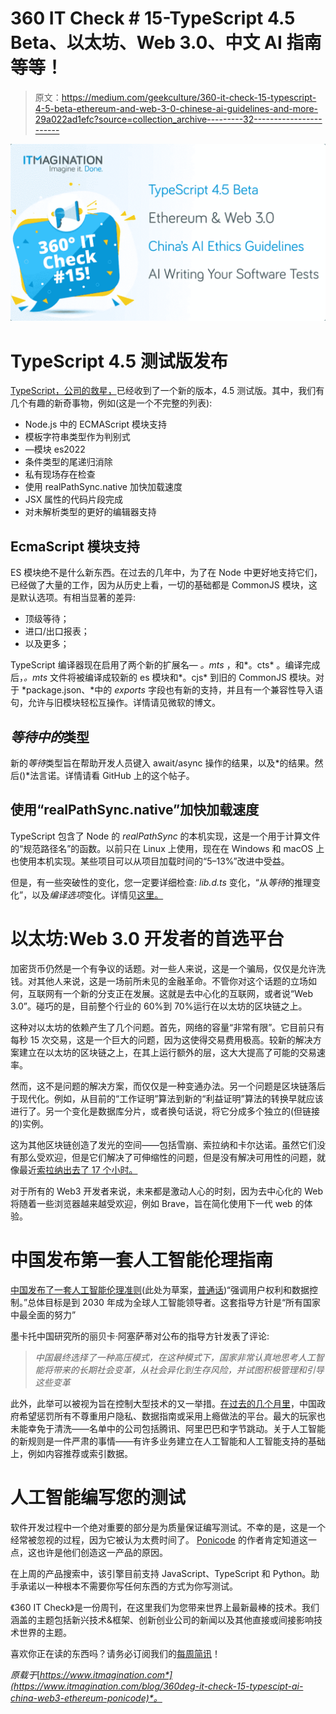 # 360 IT Check # 15-TypeScript 4.5 Beta、以太坊、Web 3.0、中文 AI 指南等等！

> 原文：<https://medium.com/geekculture/360-it-check-15-typescript-4-5-beta-ethereum-and-web-3-0-chinese-ai-guidelines-and-more-29a022ad1efc?source=collection_archive---------32----------------------->

![](img/c5c78e2b9950ebdc008e663946217cf3.png)

# ‍TypeScript 4.5 测试版发布

[TypeScript，公司的救星，](https://www.itmagination.com/blog/node-js-changed-corporate-software-engineering)已经收到了一个新的版本，4.5 测试版。其中，我们有几个有趣的新奇事物，例如(这是一个不完整的列表):

*   Node.js 中的 ECMAScript 模块支持
*   模板字符串类型作为判别式
*   —模块 es2022
*   条件类型的尾递归消除
*   私有现场存在检查
*   使用 realPathSync.native 加快加载速度
*   JSX 属性的代码片段完成
*   对未解析类型的更好的编辑器支持

## EcmaScript 模块支持

ES 模块绝不是什么新东西。在过去的几年中，为了在 Node 中更好地支持它们，已经做了大量的工作，因为从历史上看，一切的基础都是 CommonJS 模块，这是默认选项。有相当显著的差异:

*   顶级等待；
*   进口/出口报表；
*   以及更多；

TypeScript 编译器现在启用了两个新的扩展名— *。mts* ，和*。cts* 。编译完成后，*。mts* 文件将被编译成较新的 es 模块和*。cjs* 到旧的 CommonJS 模块。对于 *package.json、*中的 *exports* 字段也有新的支持，并且有一个兼容性导入语句，允许与旧模块轻松互操作。详情请见微软的博文。

## *等待中的*类型

新的*等待*类型旨在帮助开发人员键入 await/async 操作的结果，以及*的结果。然后()*法言诺。详情请看 GitHub 上的这个帖子。

## 使用“realPathSync.native”加快加载速度

TypeScript 包含了 Node 的 *realPathSync* 的本机实现，这是一个用于计算文件的“规范路径名”的函数。以前只在 Linux 上使用，现在在 Windows 和 macOS 上也使用本机实现。某些项目可以从项目加载时间的“5–13%”改进中受益。

但是，有一些突破性的变化，您一定要详细检查: *lib.d.ts* 变化，“从*等待*的推理变化”，以及*编译选项*变化。详情见[这里。](https://devblogs.microsoft.com/typescript/announcing-typescript-4-5-beta/#breaking-changes)

# 以太坊:Web 3.0 开发者的首选平台

加密货币仍然是一个有争议的话题。对一些人来说，这是一个骗局，仅仅是允许洗钱。对其他人来说，这是一场前所未见的金融革命。不管你对这个话题的立场如何，互联网有一个新的分支正在发展。这就是去中心化的互联网，或者说“Web 3.0”。碰巧的是，目前整个行业的 60%到 70%运行在以太坊的区块链之上。

这种对以太坊的依赖产生了几个问题。首先，网络的容量“非常有限”。它目前只有每秒 15 次交易，这是一个巨大的问题，因为这使得交易费用极高。较新的解决方案建立在以太坊的区块链之上，在其上运行额外的层，这大大提高了可能的交易速率。

然而，这不是问题的解决方案，而仅仅是一种变通办法。另一个问题是区块链落后于现代化。例如，从目前的“工作证明”算法到新的“利益证明”算法的转换早就应该进行了。另一个变化是数据库分片，或者换句话说，将它分成多个独立的(但链接的)实例。

这为其他区块链创造了发光的空间——包括雪崩、索拉纳和卡尔达诺。虽然它们没有那么受欢迎，但是它们解决了可伸缩性的问题，但是没有解决可用性的问题，就像最近[索拉纳出去了 17 个小时。](https://www.bloomberg.com/news/articles/2021-09-18/solana-trading-how-outage-reveals-vulnerability-of-crypto-blockchains)

对于所有的 Web3 开发者来说，未来都是激动人心的时刻，因为去中心化的 Web 将随着一些浏览器越来越受欢迎，例如 Brave，旨在简化使用下一代 web 的体验。

# 中国发布第一套人工智能伦理指南

[中国发布了一套人工智能伦理准则](https://www.scmp.com/tech/big-tech/article/3150789/chinese-ai-gets-ethical-guidelines-first-time-aligning-beijings-goal)(此处为草案，[普通话](http://www.cac.gov.cn/2021-08/27/c_1631652502874117.htm))“强调用户权利和数据控制。”总体目标是到 2030 年成为全球人工智能领导者。这套指导方针是“所有国家中最全面的努力”

墨卡托中国研究所的丽贝卡·阿塞萨蒂对公布的指导方针发表了评论:

> *中国最终选择了一种高压模式，在这种模式下，国家非常认真地思考人工智能将带来的长期社会变革，从社会异化到生存风险，并试图积极管理和引导这些变革*

此外，此举可以被视为旨在控制大型技术的又一举措。[在过去的几个月里](https://www.itmagination.com/blog/360deg-it-check-9-android-12-beta-signal-mobile-coin-chinese-tech-go-117-ddos-cloudflare)，中国政府希望惩罚所有不尊重用户隐私、数据指南或采用上瘾做法的平台。最大的玩家也未能幸免于清洗——名单中的公司包括腾讯、阿里巴巴和字节跳动。关于人工智能的新规则是一件严肃的事情——有许多业务建立在人工智能和人工智能支持的基础上，例如内容推荐或索引数据。

# 人工智能编写您的测试

软件开发过程中一个绝对重要的部分是为质量保证编写测试。不幸的是，这是一个经常被忽视的过程，因为它被认为太费时间了。 [Ponicode](https://www.ponicode.com) 的作者肯定知道这一点，这也许是他们创造这一产品的原因。

在上周的产品搜索中，该引擎目前支持 JavaScript、TypeScript 和 Python。助手承诺以一种根本不需要你写任何东西的方式为你写测试。‍

《360 IT Check》是一份周刊，在这里我们为您带来世界上最新最棒的技术。我们涵盖的主题包括新兴技术&框架、创新创业公司的新闻以及其他直接或间接影响技术世界的主题。

喜欢你正在读的东西吗？请务必订阅我们的[每周简讯](https://www.itmagination.com/newsletters/360-it-check)！

*原载于*[*https://www.itmagination.com*](https://www.itmagination.com/blog/360deg-it-check-15-typescipt-ai-china-web3-ethereum-ponicode)*。*
